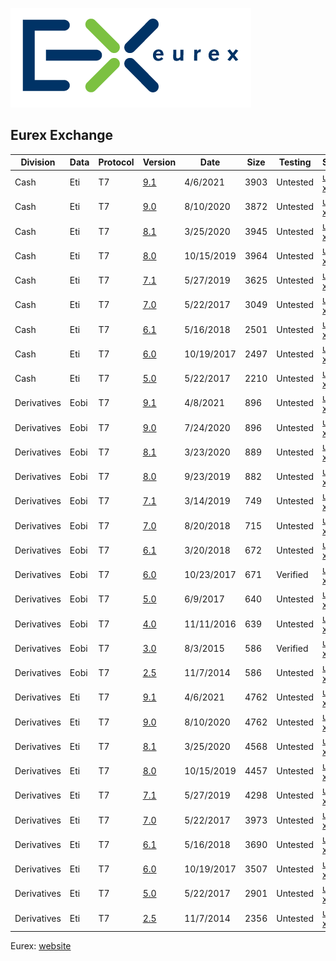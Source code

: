 [![Eurex](https://github.com/Open-Markets-Initiative/Directory/blob/master/Images/Eurex.png)](https://www.eurex.com)


## Eurex Exchange

| Division | Data | Protocol | Version | Date | Size | Testing | Specification |
| --- | --- | --- | --- | --- | --- | --- | --- |
| Cash | Eti | T7 | [9.1][Eurex.Cash.Eti.T7.v9.1.Structs] | 4/6/2021 | 3903 | Untested | [url][Eurex.Cash.Eti.T7.v9.1.Url] - [pdf][Eurex.Cash.Eti.T7.v9.1.Pdf] - [xml][Eurex.Cash.Eti.T7.v9.1.Xml] |
| Cash | Eti | T7 | [9.0][Eurex.Cash.Eti.T7.v9.0.Structs] | 8/10/2020 | 3872 | Untested | [url][Eurex.Cash.Eti.T7.v9.0.Url] - [pdf][Eurex.Cash.Eti.T7.v9.0.Pdf] - [xml][Eurex.Cash.Eti.T7.v9.0.Xml] |
| Cash | Eti | T7 | [8.1][Eurex.Cash.Eti.T7.v8.1.Structs] | 3/25/2020 | 3945 | Untested | [url][Eurex.Cash.Eti.T7.v8.1.Url] - [pdf][Eurex.Cash.Eti.T7.v8.1.Pdf] - [xml][Eurex.Cash.Eti.T7.v8.1.Xml] |
| Cash | Eti | T7 | [8.0][Eurex.Cash.Eti.T7.v8.0.Structs] | 10/15/2019 | 3964 | Untested | [url][Eurex.Cash.Eti.T7.v8.0.Url] - [pdf][Eurex.Cash.Eti.T7.v8.0.Pdf] - [xml][Eurex.Cash.Eti.T7.v8.0.Xml] |
| Cash | Eti | T7 | [7.1][Eurex.Cash.Eti.T7.v7.1.Structs] | 5/27/2019 | 3625 | Untested | [url][Eurex.Cash.Eti.T7.v7.1.Url] - [pdf][Eurex.Cash.Eti.T7.v7.1.Pdf] - [xml][Eurex.Cash.Eti.T7.v7.1.Xml] |
| Cash | Eti | T7 | [7.0][Eurex.Cash.Eti.T7.v7.0.Structs] | 5/22/2017 | 3049 | Untested | [url][Eurex.Cash.Eti.T7.v7.0.Url] - [pdf][Eurex.Cash.Eti.T7.v7.0.Pdf] - [xml][Eurex.Cash.Eti.T7.v7.0.Xml] |
| Cash | Eti | T7 | [6.1][Eurex.Cash.Eti.T7.v6.1.Structs] | 5/16/2018 | 2501 | Untested | [url][Eurex.Cash.Eti.T7.v6.1.Url] - [pdf][Eurex.Cash.Eti.T7.v6.1.Pdf] - [xml][Eurex.Cash.Eti.T7.v6.1.Xml] |
| Cash | Eti | T7 | [6.0][Eurex.Cash.Eti.T7.v6.0.Structs] | 10/19/2017 | 2497 | Untested | [url][Eurex.Cash.Eti.T7.v6.0.Url] - [pdf][Eurex.Cash.Eti.T7.v6.0.Pdf] - [xml][Eurex.Cash.Eti.T7.v6.0.Xml] |
| Cash | Eti | T7 | [5.0][Eurex.Cash.Eti.T7.v5.0.Structs] | 5/22/2017 | 2210 | Untested | [url][Eurex.Cash.Eti.T7.v5.0.Url] - [pdf][Eurex.Cash.Eti.T7.v5.0.Pdf] - [xml][Eurex.Cash.Eti.T7.v5.0.Xml] |
| Derivatives | Eobi | T7 | [9.1][Eurex.Derivatives.Eobi.T7.v9.1.Structs] | 4/8/2021 | 896 | Untested | [url][Eurex.Derivatives.Eobi.T7.v9.1.Url] - [pdf][Eurex.Derivatives.Eobi.T7.v9.1.Pdf] - [xml][Eurex.Derivatives.Eobi.T7.v9.1.Xml] |
| Derivatives | Eobi | T7 | [9.0][Eurex.Derivatives.Eobi.T7.v9.0.Structs] | 7/24/2020 | 896 | Untested | [url][Eurex.Derivatives.Eobi.T7.v9.0.Url] - [pdf][Eurex.Derivatives.Eobi.T7.v9.0.Pdf] - [xml][Eurex.Derivatives.Eobi.T7.v9.0.Xml] |
| Derivatives | Eobi | T7 | [8.1][Eurex.Derivatives.Eobi.T7.v8.1.Structs] | 3/23/2020 | 889 | Untested | [url][Eurex.Derivatives.Eobi.T7.v8.1.Url] - [pdf][Eurex.Derivatives.Eobi.T7.v8.1.Pdf] - [xml][Eurex.Derivatives.Eobi.T7.v8.1.Xml] |
| Derivatives | Eobi | T7 | [8.0][Eurex.Derivatives.Eobi.T7.v8.0.Structs] | 9/23/2019 | 882 | Untested | [url][Eurex.Derivatives.Eobi.T7.v8.0.Url] - [pdf][Eurex.Derivatives.Eobi.T7.v8.0.Pdf] - [xml][Eurex.Derivatives.Eobi.T7.v8.0.Xml] |
| Derivatives | Eobi | T7 | [7.1][Eurex.Derivatives.Eobi.T7.v7.1.Structs] | 3/14/2019 | 749 | Untested | [url][Eurex.Derivatives.Eobi.T7.v7.1.Url] - [pdf][Eurex.Derivatives.Eobi.T7.v7.1.Pdf] - [xml][Eurex.Derivatives.Eobi.T7.v7.1.Xml] |
| Derivatives | Eobi | T7 | [7.0][Eurex.Derivatives.Eobi.T7.v7.0.Structs] | 8/20/2018 | 715 | Untested | [url][Eurex.Derivatives.Eobi.T7.v7.0.Url] - [pdf][Eurex.Derivatives.Eobi.T7.v7.0.Pdf] - [xml][Eurex.Derivatives.Eobi.T7.v7.0.Xml] |
| Derivatives | Eobi | T7 | [6.1][Eurex.Derivatives.Eobi.T7.v6.1.Structs] | 3/20/2018 | 672 | Untested | [url][Eurex.Derivatives.Eobi.T7.v6.1.Url] - [pdf][Eurex.Derivatives.Eobi.T7.v6.1.Pdf] - [xml][Eurex.Derivatives.Eobi.T7.v6.1.Xml] |
| Derivatives | Eobi | T7 | [6.0][Eurex.Derivatives.Eobi.T7.v6.0.Structs] | 10/23/2017 | 671 | Verified | [url][Eurex.Derivatives.Eobi.T7.v6.0.Url] - [pdf][Eurex.Derivatives.Eobi.T7.v6.0.Pdf] - [xml][Eurex.Derivatives.Eobi.T7.v6.0.Xml] |
| Derivatives | Eobi | T7 | [5.0][Eurex.Derivatives.Eobi.T7.v5.0.Structs] | 6/9/2017 | 640 | Untested | [url][Eurex.Derivatives.Eobi.T7.v5.0.Url] - [pdf][Eurex.Derivatives.Eobi.T7.v5.0.Pdf] - [xml][Eurex.Derivatives.Eobi.T7.v5.0.Xml] |
| Derivatives | Eobi | T7 | [4.0][Eurex.Derivatives.Eobi.T7.v4.0.Structs] | 11/11/2016 | 639 | Untested | [url][Eurex.Derivatives.Eobi.T7.v4.0.Url] - [pdf][Eurex.Derivatives.Eobi.T7.v4.0.Pdf] - [xml][Eurex.Derivatives.Eobi.T7.v4.0.Xml] |
| Derivatives | Eobi | T7 | [3.0][Eurex.Derivatives.Eobi.T7.v3.0.Structs] | 8/3/2015 | 586 | Verified | [url][Eurex.Derivatives.Eobi.T7.v3.0.Url] - [pdf][Eurex.Derivatives.Eobi.T7.v3.0.Pdf] - [xml][Eurex.Derivatives.Eobi.T7.v3.0.Xml] |
| Derivatives | Eobi | T7 | [2.5][Eurex.Derivatives.Eobi.T7.v2.5.Structs] | 11/7/2014 | 586 | Untested | [url][Eurex.Derivatives.Eobi.T7.v2.5.Url] - [pdf][Eurex.Derivatives.Eobi.T7.v2.5.Pdf] - [xml][Eurex.Derivatives.Eobi.T7.v2.5.Xml] |
| Derivatives | Eti | T7 | [9.1][Eurex.Derivatives.Eti.T7.v9.1.Structs] | 4/6/2021 | 4762 | Untested | [url][Eurex.Derivatives.Eti.T7.v9.1.Url] - [pdf][Eurex.Derivatives.Eti.T7.v9.1.Pdf] - [xml][Eurex.Derivatives.Eti.T7.v9.1.Xml] |
| Derivatives | Eti | T7 | [9.0][Eurex.Derivatives.Eti.T7.v9.0.Structs] | 8/10/2020 | 4762 | Untested | [url][Eurex.Derivatives.Eti.T7.v9.0.Url] - [pdf][Eurex.Derivatives.Eti.T7.v9.0.Pdf] - [xml][Eurex.Derivatives.Eti.T7.v9.0.Xml] |
| Derivatives | Eti | T7 | [8.1][Eurex.Derivatives.Eti.T7.v8.1.Structs] | 3/25/2020 | 4568 | Untested | [url][Eurex.Derivatives.Eti.T7.v8.1.Url] - [pdf][Eurex.Derivatives.Eti.T7.v8.1.Pdf] - [xml][Eurex.Derivatives.Eti.T7.v8.1.Xml] |
| Derivatives | Eti | T7 | [8.0][Eurex.Derivatives.Eti.T7.v8.0.Structs] | 10/15/2019 | 4457 | Untested | [url][Eurex.Derivatives.Eti.T7.v8.0.Url] - [pdf][Eurex.Derivatives.Eti.T7.v8.0.Pdf] - [xml][Eurex.Derivatives.Eti.T7.v8.0.Xml] |
| Derivatives | Eti | T7 | [7.1][Eurex.Derivatives.Eti.T7.v7.1.Structs] | 5/27/2019 | 4298 | Untested | [url][Eurex.Derivatives.Eti.T7.v7.1.Url] - [pdf][Eurex.Derivatives.Eti.T7.v7.1.Pdf] - [xml][Eurex.Derivatives.Eti.T7.v7.1.Xml] |
| Derivatives | Eti | T7 | [7.0][Eurex.Derivatives.Eti.T7.v7.0.Structs] | 5/22/2017 | 3973 | Untested | [url][Eurex.Derivatives.Eti.T7.v7.0.Url] - [pdf][Eurex.Derivatives.Eti.T7.v7.0.Pdf] - [xml][Eurex.Derivatives.Eti.T7.v7.0.Xml] |
| Derivatives | Eti | T7 | [6.1][Eurex.Derivatives.Eti.T7.v6.1.Structs] | 5/16/2018 | 3690 | Untested | [url][Eurex.Derivatives.Eti.T7.v6.1.Url] - [pdf][Eurex.Derivatives.Eti.T7.v6.1.Pdf] - [xml][Eurex.Derivatives.Eti.T7.v6.1.Xml] |
| Derivatives | Eti | T7 | [6.0][Eurex.Derivatives.Eti.T7.v6.0.Structs] | 10/19/2017 | 3507 | Untested | [url][Eurex.Derivatives.Eti.T7.v6.0.Url] - [pdf][Eurex.Derivatives.Eti.T7.v6.0.Pdf] - [xml][Eurex.Derivatives.Eti.T7.v6.0.Xml] |
| Derivatives | Eti | T7 | [5.0][Eurex.Derivatives.Eti.T7.v5.0.Structs] | 5/22/2017 | 2901 | Untested | [url][Eurex.Derivatives.Eti.T7.v5.0.Url] - [pdf][Eurex.Derivatives.Eti.T7.v5.0.Pdf] - [xml][Eurex.Derivatives.Eti.T7.v5.0.Xml] |
| Derivatives | Eti | T7 | [2.5][Eurex.Derivatives.Eti.T7.v2.5.Structs] | 11/7/2014 | 2356 | Untested | [url][Eurex.Derivatives.Eti.T7.v2.5.Url] - [pdf][Eurex.Derivatives.Eti.T7.v2.5.Pdf] - [xml][Eurex.Derivatives.Eti.T7.v2.5.Xml] |


Eurex: [website](https://www.eurex.com "Go to Eurex Exchange")


[Eurex.Derivatives.Eti.T7.v2.5.Structs]: https://github.com/Open-Markets-Initiative/CSharp.Packed.Structs/blob/master/Eurex/Eurex.Derivatives.Eti.T7.v2.5.cs "Eurex Derivatives Eti T7 v2.5 C# Parsers Source File"
[Eurex.Derivatives.Eti.T7.v2.5.Url]: https://www.eurex.com/ex-en/technology/t7 "Specification url"
[Eurex.Derivatives.Eti.T7.v2.5.Pdf]: https://github.com/Open-Markets-Initiative/Directory/blob/master/Specifications/Eurex/Eurex.Derivatives.Eti.T7.v2.5.pdf "Eurex Exchange 2.5 Pdf"
[Eurex.Derivatives.Eti.T7.v2.5.Xml]: https://github.com/Open-Markets-Initiative/Directory/blob/master/Specifications/Eurex/Eurex.Derivatives.Eti.T7.v2.5.xml "Eurex Exchange 2.5 Xml"
[Eurex.Derivatives.Eobi.T7.v2.5.Structs]: https://github.com/Open-Markets-Initiative/CSharp.Packed.Structs/blob/master/Eurex/Eurex.Derivatives.Eobi.T7.v2.5.cs "Eurex Derivatives Eobi T7 v2.5 C# Parsers Source File"
[Eurex.Derivatives.Eobi.T7.v2.5.Url]: https://www.eurex.com/ex-en/technology/t7 "Specification url"
[Eurex.Derivatives.Eobi.T7.v2.5.Pdf]: https://github.com/Open-Markets-Initiative/Directory/blob/master/Specifications/Eurex/Eurex.Derivatives.Eobi.T7.v2.5.pdf "Eurex Exchange 2.5 Pdf"
[Eurex.Derivatives.Eobi.T7.v2.5.Xml]: https://github.com/Open-Markets-Initiative/Directory/blob/master/Specifications/Eurex/Eurex.Derivatives.Eobi.T7.v2.5.xml "Eurex Exchange 2.5 Xml"
[Eurex.Derivatives.Eobi.T7.v3.0.Structs]: https://github.com/Open-Markets-Initiative/CSharp.Packed.Structs/blob/master/Eurex/Eurex.Derivatives.Eobi.T7.v3.0.cs "Eurex Derivatives Eobi T7 v3.0 C# Parsers Source File"
[Eurex.Derivatives.Eobi.T7.v3.0.Url]: https://www.eurex.com/ex-en/technology/t7 "Specification url"
[Eurex.Derivatives.Eobi.T7.v3.0.Pdf]: https://github.com/Open-Markets-Initiative/Directory/blob/master/Specifications/Eurex/Eurex.Derivatives.Eobi.T7.v3.0.pdf "Eurex Exchange 3.0 Pdf"
[Eurex.Derivatives.Eobi.T7.v3.0.Xml]: https://github.com/Open-Markets-Initiative/Directory/blob/master/Specifications/Eurex/Eurex.Derivatives.Eobi.T7.v3.0.xml "Eurex Exchange 3.0 Xml"
[Eurex.Derivatives.Eobi.T7.v4.0.Structs]: https://github.com/Open-Markets-Initiative/CSharp.Packed.Structs/blob/master/Eurex/Eurex.Derivatives.Eobi.T7.v4.0.cs "Eurex Derivatives Eobi T7 v4.0 C# Parsers Source File"
[Eurex.Derivatives.Eobi.T7.v4.0.Url]: https://www.eurex.com/ex-en/technology/t7 "Specification url"
[Eurex.Derivatives.Eobi.T7.v4.0.Pdf]: https://github.com/Open-Markets-Initiative/Directory/blob/master/Specifications/Eurex/Eurex.Derivatives.Eobi.T7.v4.0.pdf "Eurex Exchange 4.0 Pdf"
[Eurex.Derivatives.Eobi.T7.v4.0.Xml]: https://github.com/Open-Markets-Initiative/Directory/blob/master/Specifications/Eurex/Eurex.Derivatives.Eobi.T7.v4.0.xml "Eurex Exchange 4.0 Xml"
[Eurex.Cash.Eti.T7.v5.0.Structs]: https://github.com/Open-Markets-Initiative/CSharp.Packed.Structs/blob/master/Eurex/Eurex.Cash.Eti.T7.v5.0.cs "Eurex Cash Eti T7 v5.0 C# Parsers Source File"
[Eurex.Cash.Eti.T7.v5.0.Url]: https://www.eurex.com/ex-en/technology/t7 "Specification url"
[Eurex.Cash.Eti.T7.v5.0.Pdf]: https://github.com/Open-Markets-Initiative/Directory/blob/master/Specifications/Eurex/Eurex.Derivatives.Eti.T7.v5.0.pdf "Eurex Exchange 5.0 Pdf"
[Eurex.Cash.Eti.T7.v5.0.Xml]: https://github.com/Open-Markets-Initiative/Directory/blob/master/Specifications/Eurex/Eurex.Cash.Eti.T7.v5.0.xml "Eurex Exchange 5.0 Xml"
[Eurex.Derivatives.Eti.T7.v5.0.Structs]: https://github.com/Open-Markets-Initiative/CSharp.Packed.Structs/blob/master/Eurex/Eurex.Derivatives.Eti.T7.v5.0.cs "Eurex Derivatives Eti T7 v5.0 C# Parsers Source File"
[Eurex.Derivatives.Eti.T7.v5.0.Url]: https://www.eurex.com/ex-en/technology/t7 "Specification url"
[Eurex.Derivatives.Eti.T7.v5.0.Pdf]: https://github.com/Open-Markets-Initiative/Directory/blob/master/Specifications/Eurex/Eurex.Derivatives.Eti.T7.v5.0.pdf "Eurex Exchange 5.0 Pdf"
[Eurex.Derivatives.Eti.T7.v5.0.Xml]: https://github.com/Open-Markets-Initiative/Directory/blob/master/Specifications/Eurex/Eurex.Derivatives.Eti.T7.v5.0.xml "Eurex Exchange 5.0 Xml"
[Eurex.Derivatives.Eobi.T7.v5.0.Structs]: https://github.com/Open-Markets-Initiative/CSharp.Packed.Structs/blob/master/Eurex/Eurex.Derivatives.Eobi.T7.v5.0.cs "Eurex Derivatives Eobi T7 v5.0 C# Parsers Source File"
[Eurex.Derivatives.Eobi.T7.v5.0.Url]: https://www.eurex.com/ex-en/technology/t7 "Specification url"
[Eurex.Derivatives.Eobi.T7.v5.0.Pdf]: https://github.com/Open-Markets-Initiative/Directory/blob/master/Specifications/Eurex/Eurex.Derivatives.Eobi.T7.v5.0.pdf "Eurex Exchange 5.0 Pdf"
[Eurex.Derivatives.Eobi.T7.v5.0.Xml]: https://github.com/Open-Markets-Initiative/Directory/blob/master/Specifications/Eurex/Eurex.Derivatives.Eobi.T7.v5.0.xml "Eurex Exchange 5.0 Xml"
[Eurex.Cash.Eti.T7.v6.0.Structs]: https://github.com/Open-Markets-Initiative/CSharp.Packed.Structs/blob/master/Eurex/Eurex.Cash.Eti.T7.v6.0.cs "Eurex Cash Eti T7 v6.0 C# Parsers Source File"
[Eurex.Cash.Eti.T7.v6.0.Url]: https://www.eurex.com/ex-en/technology/t7 "Specification url"
[Eurex.Cash.Eti.T7.v6.0.Pdf]: https://github.com/Open-Markets-Initiative/Directory/blob/master/Specifications/Eurex/Eurex.Derivatives.Eti.T7.v6.0.pdf "Eurex Exchange 6.0 Pdf"
[Eurex.Cash.Eti.T7.v6.0.Xml]: https://github.com/Open-Markets-Initiative/Directory/blob/master/Specifications/Eurex/Eurex.Cash.Eti.T7.v6.0.xml "Eurex Exchange 6.0 Xml"
[Eurex.Derivatives.Eti.T7.v6.0.Structs]: https://github.com/Open-Markets-Initiative/CSharp.Packed.Structs/blob/master/Eurex/Eurex.Derivatives.Eti.T7.v6.0.cs "Eurex Derivatives Eti T7 v6.0 C# Parsers Source File"
[Eurex.Derivatives.Eti.T7.v6.0.Url]: https://www.eurex.com/ex-en/technology/t7 "Specification url"
[Eurex.Derivatives.Eti.T7.v6.0.Pdf]: https://github.com/Open-Markets-Initiative/Directory/blob/master/Specifications/Eurex/Eurex.Derivatives.Eti.T7.v6.0.pdf "Eurex Exchange 6.0 Pdf"
[Eurex.Derivatives.Eti.T7.v6.0.Xml]: https://github.com/Open-Markets-Initiative/Directory/blob/master/Specifications/Eurex/Eurex.Derivatives.Eti.T7.v6.0.xml "Eurex Exchange 6.0 Xml"
[Eurex.Derivatives.Eobi.T7.v6.0.Structs]: https://github.com/Open-Markets-Initiative/CSharp.Packed.Structs/blob/master/Eurex/Eurex.Derivatives.Eobi.T7.v6.0.cs "Eurex Derivatives Eobi T7 v6.0 C# Parsers Source File"
[Eurex.Derivatives.Eobi.T7.v6.0.Url]: https://www.eurex.com/ex-en/technology/t7 "Specification url"
[Eurex.Derivatives.Eobi.T7.v6.0.Pdf]: https://github.com/Open-Markets-Initiative/Directory/blob/master/Specifications/Eurex/Eurex.Derivatives.Eobi.T7.v6.0.pdf "Eurex Exchange 6.0 Pdf"
[Eurex.Derivatives.Eobi.T7.v6.0.Xml]: https://github.com/Open-Markets-Initiative/Directory/blob/master/Specifications/Eurex/Eurex.Derivatives.Eobi.T7.v6.2.xml "Eurex Exchange 6.0 Xml"
[Eurex.Cash.Eti.T7.v6.1.Structs]: https://github.com/Open-Markets-Initiative/CSharp.Packed.Structs/blob/master/Eurex/Eurex.Cash.Eti.T7.v6.1.cs "Eurex Cash Eti T7 v6.1 C# Parsers Source File"
[Eurex.Cash.Eti.T7.v6.1.Url]: https://www.eurex.com/ex-en/technology/t7 "Specification url"
[Eurex.Cash.Eti.T7.v6.1.Pdf]: https://github.com/Open-Markets-Initiative/Directory/blob/master/Specifications/Eurex/Eurex.Derivatives.Eti.T7.v6.1.pdf "Eurex Exchange 6.1 Pdf"
[Eurex.Cash.Eti.T7.v6.1.Xml]: https://github.com/Open-Markets-Initiative/Directory/blob/master/Specifications/Eurex/Eurex.Cash.Eti.T7.v6.1.xml "Eurex Exchange 6.1 Xml"
[Eurex.Derivatives.Eti.T7.v6.1.Structs]: https://github.com/Open-Markets-Initiative/CSharp.Packed.Structs/blob/master/Eurex/Eurex.Derivatives.Eti.T7.v6.1.cs "Eurex Derivatives Eti T7 v6.1 C# Parsers Source File"
[Eurex.Derivatives.Eti.T7.v6.1.Url]: https://www.eurex.com/ex-en/technology/t7 "Specification url"
[Eurex.Derivatives.Eti.T7.v6.1.Pdf]: https://github.com/Open-Markets-Initiative/Directory/blob/master/Specifications/Eurex/Eurex.Derivatives.Eti.T7.v6.1.pdf "Eurex Exchange 6.1 Pdf"
[Eurex.Derivatives.Eti.T7.v6.1.Xml]: https://github.com/Open-Markets-Initiative/Directory/blob/master/Specifications/Eurex/Eurex.Derivatives.Eti.T7.v6.1.xml "Eurex Exchange 6.1 Xml"
[Eurex.Derivatives.Eobi.T7.v6.1.Structs]: https://github.com/Open-Markets-Initiative/CSharp.Packed.Structs/blob/master/Eurex/Eurex.Derivatives.Eobi.T7.v6.1.cs "Eurex Derivatives Eobi T7 v6.1 C# Parsers Source File"
[Eurex.Derivatives.Eobi.T7.v6.1.Url]: https://www.eurex.com/ex-en/technology/t7 "Specification url"
[Eurex.Derivatives.Eobi.T7.v6.1.Pdf]: https://github.com/Open-Markets-Initiative/Directory/blob/master/Specifications/Eurex/Eurex.Derivatives.Eobi.T7.v6.1.pdf "Eurex Exchange 6.1 Pdf"
[Eurex.Derivatives.Eobi.T7.v6.1.Xml]: https://github.com/Open-Markets-Initiative/Directory/blob/master/Specifications/Eurex/Eurex.Derivatives.Eobi.T7.v6.1.xml "Eurex Exchange 6.1 Xml"
[Eurex.Cash.Eti.T7.v7.0.Structs]: https://github.com/Open-Markets-Initiative/CSharp.Packed.Structs/blob/master/Eurex/Eurex.Cash.Eti.T7.v7.0.cs "Eurex Cash Eti T7 v7.0 C# Parsers Source File"
[Eurex.Cash.Eti.T7.v7.0.Url]: https://www.eurex.com/ex-en/technology/t7 "Specification url"
[Eurex.Cash.Eti.T7.v7.0.Pdf]: https://github.com/Open-Markets-Initiative/Directory/blob/master/Specifications/Eurex/Eurex.Derivatives.Eti.T7.v7.0.pdf "Eurex Exchange 7.0 Pdf"
[Eurex.Cash.Eti.T7.v7.0.Xml]: https://github.com/Open-Markets-Initiative/Directory/blob/master/Specifications/Eurex/Eurex.Cash.Eti.T7.v7.0.xml "Eurex Exchange 7.0 Xml"
[Eurex.Derivatives.Eti.T7.v7.0.Structs]: https://github.com/Open-Markets-Initiative/CSharp.Packed.Structs/blob/master/Eurex/Eurex.Derivatives.Eti.T7.v7.0.cs "Eurex Derivatives Eti T7 v7.0 C# Parsers Source File"
[Eurex.Derivatives.Eti.T7.v7.0.Url]: https://www.eurex.com/ex-en/technology/t7 "Specification url"
[Eurex.Derivatives.Eti.T7.v7.0.Pdf]: https://github.com/Open-Markets-Initiative/Directory/blob/master/Specifications/Eurex/Eurex.Derivatives.Eti.T7.v7.0.pdf "Eurex Exchange 7.0 Pdf"
[Eurex.Derivatives.Eti.T7.v7.0.Xml]: https://github.com/Open-Markets-Initiative/Directory/blob/master/Specifications/Eurex/Eurex.Derivatives.Eti.T7.v7.0.xml "Eurex Exchange 7.0 Xml"
[Eurex.Derivatives.Eobi.T7.v7.0.Structs]: https://github.com/Open-Markets-Initiative/CSharp.Packed.Structs/blob/master/Eurex/Eurex.Derivatives.Eobi.T7.v7.0.cs "Eurex Derivatives Eobi T7 v7.0 C# Parsers Source File"
[Eurex.Derivatives.Eobi.T7.v7.0.Url]: https://www.eurex.com/ex-en/technology/t7 "Specification url"
[Eurex.Derivatives.Eobi.T7.v7.0.Pdf]: https://github.com/Open-Markets-Initiative/Directory/blob/master/Specifications/Eurex/Eurex.Derivatives.Eobi.T7.v7.0.pdf "Eurex Exchange 7.0 Pdf"
[Eurex.Derivatives.Eobi.T7.v7.0.Xml]: https://github.com/Open-Markets-Initiative/Directory/blob/master/Specifications/Eurex/Eurex.Derivatives.Eobi.T7.v7.0.xml "Eurex Exchange 7.0 Xml"
[Eurex.Cash.Eti.T7.v7.1.Structs]: https://github.com/Open-Markets-Initiative/CSharp.Packed.Structs/blob/master/Eurex/Eurex.Cash.Eti.T7.v7.1.cs "Eurex Cash Eti T7 v7.1 C# Parsers Source File"
[Eurex.Cash.Eti.T7.v7.1.Url]: https://www.eurex.com/ex-en/technology/t7 "Specification url"
[Eurex.Cash.Eti.T7.v7.1.Pdf]: https://github.com/Open-Markets-Initiative/Directory/blob/master/Specifications/Eurex/Eurex.Derivatives.Eti.T7.v7.1.pdf "Eurex Exchange 7.1 Pdf"
[Eurex.Cash.Eti.T7.v7.1.Xml]: https://github.com/Open-Markets-Initiative/Directory/blob/master/Specifications/Eurex/Eurex.Cash.Eti.T7.v7.1.xml "Eurex Exchange 7.1 Xml"
[Eurex.Derivatives.Eti.T7.v7.1.Structs]: https://github.com/Open-Markets-Initiative/CSharp.Packed.Structs/blob/master/Eurex/Eurex.Derivatives.Eti.T7.v7.1.cs "Eurex Derivatives Eti T7 v7.1 C# Parsers Source File"
[Eurex.Derivatives.Eti.T7.v7.1.Url]: https://www.eurex.com/ex-en/technology/t7 "Specification url"
[Eurex.Derivatives.Eti.T7.v7.1.Pdf]: https://github.com/Open-Markets-Initiative/Directory/blob/master/Specifications/Eurex/Eurex.Derivatives.Eti.T7.v7.1.pdf "Eurex Exchange 7.1 Pdf"
[Eurex.Derivatives.Eti.T7.v7.1.Xml]: https://github.com/Open-Markets-Initiative/Directory/blob/master/Specifications/Eurex/Eurex.Derivatives.Eti.T7.v7.1.xml "Eurex Exchange 7.1 Xml"
[Eurex.Derivatives.Eobi.T7.v7.1.Structs]: https://github.com/Open-Markets-Initiative/CSharp.Packed.Structs/blob/master/Eurex/Eurex.Derivatives.Eobi.T7.v7.1.cs "Eurex Derivatives Eobi T7 v7.1 C# Parsers Source File"
[Eurex.Derivatives.Eobi.T7.v7.1.Url]: https://www.eurex.com/ex-en/technology/t7 "Specification url"
[Eurex.Derivatives.Eobi.T7.v7.1.Pdf]: https://github.com/Open-Markets-Initiative/Directory/blob/master/Specifications/Eurex/Eurex.Derivatives.Eobi.T7.v7.1.pdf "Eurex Exchange 7.1 Pdf"
[Eurex.Derivatives.Eobi.T7.v7.1.Xml]: https://github.com/Open-Markets-Initiative/Directory/blob/master/Specifications/Eurex/Eurex.Derivatives.Eobi.T7.v7.1.xml "Eurex Exchange 7.1 Xml"
[Eurex.Cash.Eti.T7.v8.0.Structs]: https://github.com/Open-Markets-Initiative/CSharp.Packed.Structs/blob/master/Eurex/Eurex.Cash.Eti.T7.v8.0.cs "Eurex Cash Eti T7 v8.0 C# Parsers Source File"
[Eurex.Cash.Eti.T7.v8.0.Url]: https://www.eurex.com/ex-en/technology/t7 "Specification url"
[Eurex.Cash.Eti.T7.v8.0.Pdf]: https://github.com/Open-Markets-Initiative/Directory/blob/master/Specifications/Eurex/Eurex.Derivatives.Eti.T7.v8.0.pdf "Eurex Exchange 8.0 Pdf"
[Eurex.Cash.Eti.T7.v8.0.Xml]: https://github.com/Open-Markets-Initiative/Directory/blob/master/Specifications/Eurex/Eurex.Cash.Eti.T7.v8.0.xml "Eurex Exchange 8.0 Xml"
[Eurex.Derivatives.Eti.T7.v8.0.Structs]: https://github.com/Open-Markets-Initiative/CSharp.Packed.Structs/blob/master/Eurex/Eurex.Derivatives.Eti.T7.v8.0.cs "Eurex Derivatives Eti T7 v8.0 C# Parsers Source File"
[Eurex.Derivatives.Eti.T7.v8.0.Url]: https://www.eurex.com/ex-en/technology/t7 "Specification url"
[Eurex.Derivatives.Eti.T7.v8.0.Pdf]: https://github.com/Open-Markets-Initiative/Directory/blob/master/Specifications/Eurex/Eurex.Derivatives.Eti.T7.v8.0.pdf "Eurex Exchange 8.0 Pdf"
[Eurex.Derivatives.Eti.T7.v8.0.Xml]: https://github.com/Open-Markets-Initiative/Directory/blob/master/Specifications/Eurex/Eurex.Derivatives.Eti.T7.v8.0.xml "Eurex Exchange 8.0 Xml"
[Eurex.Derivatives.Eobi.T7.v8.0.Structs]: https://github.com/Open-Markets-Initiative/CSharp.Packed.Structs/blob/master/Eurex/Eurex.Derivatives.Eobi.T7.v8.0.cs "Eurex Derivatives Eobi T7 v8.0 C# Parsers Source File"
[Eurex.Derivatives.Eobi.T7.v8.0.Url]: https://www.eurex.com/ex-en/technology/t7 "Specification url"
[Eurex.Derivatives.Eobi.T7.v8.0.Pdf]: https://github.com/Open-Markets-Initiative/Directory/blob/master/Specifications/Eurex/Eurex.Derivatives.Eobi.T7.v8.0.pdf "Eurex Exchange 8.0 Pdf"
[Eurex.Derivatives.Eobi.T7.v8.0.Xml]: https://github.com/Open-Markets-Initiative/Directory/blob/master/Specifications/Eurex/Eurex.Derivatives.Eobi.T7.v8.0.xml "Eurex Exchange 8.0 Xml"
[Eurex.Cash.Eti.T7.v8.1.Structs]: https://github.com/Open-Markets-Initiative/CSharp.Packed.Structs/blob/master/Eurex/Eurex.Cash.Eti.T7.v8.1.cs "Eurex Cash Eti T7 v8.1 C# Parsers Source File"
[Eurex.Cash.Eti.T7.v8.1.Url]: https://www.eurex.com/ex-en/technology/t7 "Specification url"
[Eurex.Cash.Eti.T7.v8.1.Pdf]: https://github.com/Open-Markets-Initiative/Directory/blob/master/Specifications/Eurex/Eurex.Derivatives.Eti.T7.v8.1.pdf "Eurex Exchange 8.1 Pdf"
[Eurex.Cash.Eti.T7.v8.1.Xml]: https://github.com/Open-Markets-Initiative/Directory/blob/master/Specifications/Eurex/Eurex.Cash.Eti.T7.v8.1.xml "Eurex Exchange 8.1 Xml"
[Eurex.Derivatives.Eti.T7.v8.1.Structs]: https://github.com/Open-Markets-Initiative/CSharp.Packed.Structs/blob/master/Eurex/Eurex.Derivatives.Eti.T7.v8.1.cs "Eurex Derivatives Eti T7 v8.1 C# Parsers Source File"
[Eurex.Derivatives.Eti.T7.v8.1.Url]: https://www.eurex.com/ex-en/technology/t7 "Specification url"
[Eurex.Derivatives.Eti.T7.v8.1.Pdf]: https://github.com/Open-Markets-Initiative/Directory/blob/master/Specifications/Eurex/Eurex.Derivatives.Eti.T7.v8.1.pdf "Eurex Exchange 8.1 Pdf"
[Eurex.Derivatives.Eti.T7.v8.1.Xml]: https://github.com/Open-Markets-Initiative/Directory/blob/master/Specifications/Eurex/Eurex.Derivatives.Eti.T7.v8.1.xml "Eurex Exchange 8.1 Xml"
[Eurex.Derivatives.Eobi.T7.v8.1.Structs]: https://github.com/Open-Markets-Initiative/CSharp.Packed.Structs/blob/master/Eurex/Eurex.Derivatives.Eobi.T7.v8.1.cs "Eurex Derivatives Eobi T7 v8.1 C# Parsers Source File"
[Eurex.Derivatives.Eobi.T7.v8.1.Url]: https://www.eurex.com/ex-en/technology/t7 "Specification url"
[Eurex.Derivatives.Eobi.T7.v8.1.Pdf]: https://github.com/Open-Markets-Initiative/Directory/blob/master/Specifications/Eurex/Eurex.Derivatives.Eobi.T7.v8.1.pdf "Eurex Exchange 8.1 Pdf"
[Eurex.Derivatives.Eobi.T7.v8.1.Xml]: https://github.com/Open-Markets-Initiative/Directory/blob/master/Specifications/Eurex/Eurex.Derivatives.Eobi.T7.v8.1.xml "Eurex Exchange 8.1 Xml"
[Eurex.Cash.Eti.T7.v9.0.Structs]: https://github.com/Open-Markets-Initiative/CSharp.Packed.Structs/blob/master/Eurex/Eurex.Cash.Eti.T7.v9.0.cs "Eurex Cash Eti T7 v9.0 C# Parsers Source File"
[Eurex.Cash.Eti.T7.v9.0.Url]: https://www.eurex.com/ex-en/technology/t7 "Specification url"
[Eurex.Cash.Eti.T7.v9.0.Pdf]: https://github.com/Open-Markets-Initiative/Directory/blob/master/Specifications/Eurex/Eurex.Derivatives.Eti.T7.v9.0.pdf "Eurex Exchange 9.0 Pdf"
[Eurex.Cash.Eti.T7.v9.0.Xml]: https://github.com/Open-Markets-Initiative/Directory/blob/master/Specifications/Eurex/Eurex.Cash.Eti.T7.v9.0.xml "Eurex Exchange 9.0 Xml"
[Eurex.Derivatives.Eti.T7.v9.0.Structs]: https://github.com/Open-Markets-Initiative/CSharp.Packed.Structs/blob/master/Eurex/Eurex.Derivatives.Eti.T7.v9.0.cs "Eurex Derivatives Eti T7 v9.0 C# Parsers Source File"
[Eurex.Derivatives.Eti.T7.v9.0.Url]: https://www.eurex.com/ex-en/technology/t7 "Specification url"
[Eurex.Derivatives.Eti.T7.v9.0.Pdf]: https://github.com/Open-Markets-Initiative/Directory/blob/master/Specifications/Eurex/Eurex.Derivatives.Eti.T7.v9.0.pdf "Eurex Exchange 9.0 Pdf"
[Eurex.Derivatives.Eti.T7.v9.0.Xml]: https://github.com/Open-Markets-Initiative/Directory/blob/master/Specifications/Eurex/Eurex.Derivatives.Eti.T7.v9.0.xml "Eurex Exchange 9.0 Xml"
[Eurex.Derivatives.Eobi.T7.v9.0.Structs]: https://github.com/Open-Markets-Initiative/CSharp.Packed.Structs/blob/master/Eurex/Eurex.Derivatives.Eobi.T7.v9.0.cs "Eurex Derivatives Eobi T7 v9.0 C# Parsers Source File"
[Eurex.Derivatives.Eobi.T7.v9.0.Url]: https://www.eurex.com/ex-en/technology/t7 "Specification url"
[Eurex.Derivatives.Eobi.T7.v9.0.Pdf]: https://github.com/Open-Markets-Initiative/Directory/blob/master/Specifications/Eurex/Eurex.Derivatives.Eobi.T7.v9.0.pdf "Eurex Exchange 9.0 Pdf"
[Eurex.Derivatives.Eobi.T7.v9.0.Xml]: https://github.com/Open-Markets-Initiative/Directory/blob/master/Specifications/Eurex/Eurex.Derivatives.Eobi.T7.v9.0.xml "Eurex Exchange 9.0 Xml"
[Eurex.Cash.Eti.T7.v9.1.Structs]: https://github.com/Open-Markets-Initiative/CSharp.Packed.Structs/blob/master/Eurex/Eurex.Cash.Eti.T7.v9.1.cs "Eurex Cash Eti T7 v9.1 C# Parsers Source File"
[Eurex.Cash.Eti.T7.v9.1.Url]: https://www.eurex.com/ex-en/technology/t7 "Specification url"
[Eurex.Cash.Eti.T7.v9.1.Pdf]: https://github.com/Open-Markets-Initiative/Directory/blob/master/Specifications/Eurex/Eurex.Derivatives.Eti.T7.v9.1.pdf "Eurex Exchange 9.1 Pdf"
[Eurex.Cash.Eti.T7.v9.1.Xml]: https://github.com/Open-Markets-Initiative/Directory/blob/master/Specifications/Eurex/Eurex.Cash.Eti.T7.v9.1.xml "Eurex Exchange 9.1 Xml"
[Eurex.Derivatives.Eti.T7.v9.1.Structs]: https://github.com/Open-Markets-Initiative/CSharp.Packed.Structs/blob/master/Eurex/Eurex.Derivatives.Eti.T7.v9.1.cs "Eurex Derivatives Eti T7 v9.1 C# Parsers Source File"
[Eurex.Derivatives.Eti.T7.v9.1.Url]: https://www.eurex.com/ex-en/technology/t7 "Specification url"
[Eurex.Derivatives.Eti.T7.v9.1.Pdf]: https://github.com/Open-Markets-Initiative/Directory/blob/master/Specifications/Eurex/Eurex.Derivatives.Eti.T7.v9.1.pdf "Eurex Exchange 9.1 Pdf"
[Eurex.Derivatives.Eti.T7.v9.1.Xml]: https://github.com/Open-Markets-Initiative/Directory/blob/master/Specifications/Eurex/Eurex.Derivatives.Eti.T7.v9.1.xml "Eurex Exchange 9.1 Xml"
[Eurex.Derivatives.Eobi.T7.v9.1.Structs]: https://github.com/Open-Markets-Initiative/CSharp.Packed.Structs/blob/master/Eurex/Eurex.Derivatives.Eobi.T7.v9.1.cs "Eurex Derivatives Eobi T7 v9.1 C# Parsers Source File"
[Eurex.Derivatives.Eobi.T7.v9.1.Url]: https://www.eurex.com/ex-en/technology/t7 "Specification url"
[Eurex.Derivatives.Eobi.T7.v9.1.Pdf]: https://github.com/Open-Markets-Initiative/Directory/blob/master/Specifications/Eurex/Eurex.Derivatives.Eobi.T7.v9.1.pdf "Eurex Exchange 9.1 Pdf"
[Eurex.Derivatives.Eobi.T7.v9.1.Xml]: https://github.com/Open-Markets-Initiative/Directory/blob/master/Specifications/Eurex/Eurex.Derivatives.Eobi.T7.v9.1.xml "Eurex Exchange 9.1 Xml"

